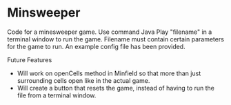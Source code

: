 # Minsweeper

Code for a minesweeper game. Use command Java Play "filename" in a terminal window to run the game. Filename must contain certain parameters for the game to run. 
An example config file has been provided. 

Future Features
- Will work on openCells method in Minfield so that more than just surrounding cells open like in the actual game.
- Will create a button that resets the game, instead of having to run the file from a terminal window.
